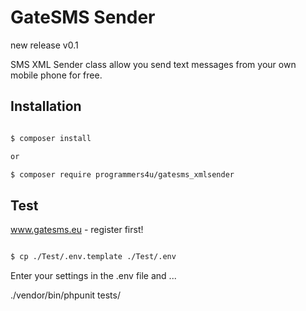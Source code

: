 # GateSMS Sender

new release v0.1

SMS XML Sender class allow you send text messages from your own mobile phone for free.

## Installation

```bash

$ composer install

or

$ composer require programmers4u/gatesms_xmlsender

```

## Test

www.gatesms.eu - register first!

```bash

$ cp ./Test/.env.template ./Test/.env

```

Enter your settings in the .env file and ...

./vendor/bin/phpunit tests/
